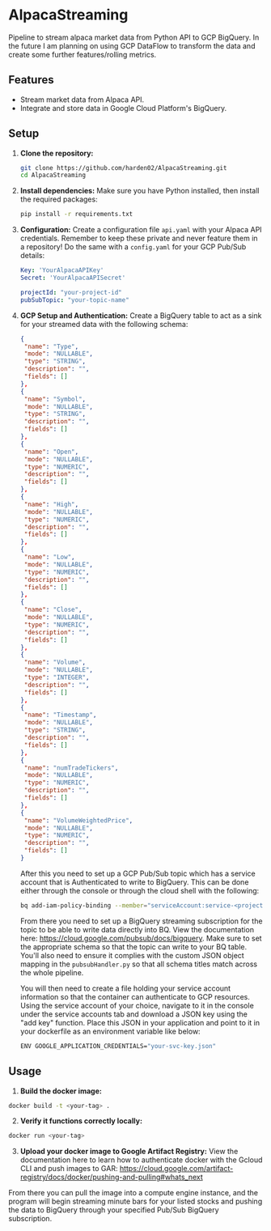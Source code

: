 # AlpacaStreaming

Pipeline to stream alpaca market data from Python API to GCP BigQuery. In the future I am planning on using GCP DataFlow to transform the data and create some further features/rolling metrics.

## Features

- Stream market data from Alpaca API.
- Integrate and store data in Google Cloud Platform's BigQuery.

## Setup

1. **Clone the repository:**
   ```bash
   git clone https://github.com/harden02/AlpacaStreaming.git
   cd AlpacaStreaming
   ```

2. **Install dependencies:**
   Make sure you have Python installed, then install the required packages:
   ```bash
   pip install -r requirements.txt
   ```

3. **Configuration:**
   Create a configuration file `api.yaml` with your Alpaca API credentials. Remember to keep these private and never feature them in a repository!
   Do the same with a `config.yaml` for your GCP Pub/Sub details:
   ```yaml
   Key: 'YourAlpacaAPIKey'
   Secret: 'YourAlpacaAPISecret'
   ```
   ```yaml
   projectId: "your-project-id"
   pubSubTopic: "your-topic-name"
   ```
4. **GCP Setup and Authentication:**
   Create a BigQuery table to act as a sink for your streamed data with the following schema:
   ```json
   {
    "name": "Type",
    "mode": "NULLABLE",
    "type": "STRING",
    "description": "",
    "fields": []
   },
   {
    "name": "Symbol",
    "mode": "NULLABLE",
    "type": "STRING",
    "description": "",
    "fields": []
   },
   {
    "name": "Open",
    "mode": "NULLABLE",
    "type": "NUMERIC",
    "description": "",
    "fields": []
   },
   {
    "name": "High",
    "mode": "NULLABLE",
    "type": "NUMERIC",
    "description": "",
    "fields": []
   },
   {
    "name": "Low",
    "mode": "NULLABLE",
    "type": "NUMERIC",
    "description": "",
    "fields": []
   },
   {
    "name": "Close",
    "mode": "NULLABLE",
    "type": "NUMERIC",
    "description": "",
    "fields": []
   },
   {
    "name": "Volume",
    "mode": "NULLABLE",
    "type": "INTEGER",
    "description": "",
    "fields": []
   },
   {
    "name": "Timestamp",
    "mode": "NULLABLE",
    "type": "STRING",
    "description": "",
    "fields": []
   },
   {
    "name": "numTradeTickers",
    "mode": "NULLABLE",
    "type": "NUMERIC",
    "description": "",
    "fields": []
   },
   {
    "name": "VolumeWeightedPrice",
    "mode": "NULLABLE",
    "type": "NUMERIC",
    "description": "",
    "fields": []
   }
   ```
   After this you need to set up a GCP Pub/Sub topic which has a service account that is Authenticated to write to BigQuery. This can be done either through the console or through the cloud shell with the           following:
   ```bash
   bq add-iam-policy-binding --member="serviceAccount:service-<project number>@gcp-sa-pubsub.iam.gserviceaccount.com" --role=roles/bigquery.dataEditor -t "<dataset>.<table>"
   ```
   From there you need to set up a BigQuery streaming subscription for the topic to be able to write data directly into BQ. View the documentation here: https://cloud.google.com/pubsub/docs/bigquery. Make sure to set the appropriate schema so that the topic can write to your BQ table. You'll also need to ensure it complies with the custom JSON object mapping in the `pubsubHandler.py` so that all schema titles match across the whole pipeline.

   You will then need to create a file holding your service account information so that the container can authenticate to GCP resources. Using the service account of your choice, navigate to it in the console under the service accounts tab and download a JSON key using the "add key" function. Place this JSON in your application and point to it in your dockerfile as an environment variable like below:
   ```bash
   ENV GOOGLE_APPLICATION_CREDENTIALS="your-svc-key.json"


## Usage

1. **Build the docker image:**
```bash
docker build -t <your-tag> .
```

2. **Verify it functions correctly locally:**
```bash
docker run <your-tag> 
```

3. **Upload your docker image to Google Artifact Registry:**
View the documentation here to learn how to authenticate docker with the Gcloud CLI and push images to GAR: https://cloud.google.com/artifact-registry/docs/docker/pushing-and-pulling#whats_next

From there you can pull the image into a compute engine instance, and the program will begin streaming minute bars for your listed stocks and pushing the data to BigQuery through your specified Pub/Sub BigQuery subscription.
